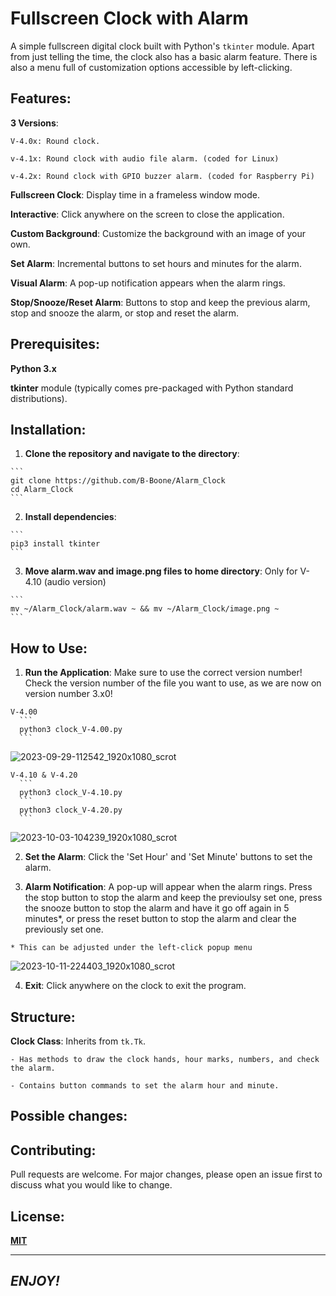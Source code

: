 # Fullscreen Clock with Alarm

  A simple fullscreen digital clock built with Python's `tkinter` module. Apart from just telling the time, the clock also has a basic alarm feature. There is also a menu full of customization options accessible by left-clicking.

## Features:

  **3 Versions**:

    V-4.0x: Round clock.

    v-4.1x: Round clock with audio file alarm. (coded for Linux)

    v-4.2x: Round clock with GPIO buzzer alarm. (coded for Raspberry Pi)

  **Fullscreen Clock**: Display time in a frameless window mode.

  **Interactive**: Click anywhere on the screen to close the application.

  **Custom Background**: Customize the background with an image of your own.

  **Set Alarm**: Incremental buttons to set hours and minutes for the alarm.

  **Visual Alarm**: A pop-up notification appears when the alarm rings.

  **Stop/Snooze/Reset Alarm**: Buttons to stop and keep the previous alarm, stop and snooze the alarm, or stop and reset the alarm.

## Prerequisites:

  **Python 3.x**

  **tkinter** module (typically comes pre-packaged with Python standard distributions).

## Installation:

  1. **Clone the repository and navigate to the directory**:

    ```
    git clone https://github.com/B-Boone/Alarm_Clock
    cd Alarm_Clock
    ```

  2. **Install dependencies**:

    ```
    pip3 install tkinter
    ```

  3. **Move alarm.wav and image.png files to home directory**: Only for V-4.10 (audio version)

    ```
    mv ~/Alarm_Clock/alarm.wav ~ && mv ~/Alarm_Clock/image.png ~
    ```

## How to Use: 

  1. **Run the Application**: Make sure to use the correct version number! Check the version number of the file you want to use, as we are now on version number 3.x0!

    V-4.00
      ```
      python3 clock_V-4.00.py
      ```

![2023-09-29-112542_1920x1080_scrot](https://github.com/B-Boone/Alarm_Clock/assets/101531474/4300af78-4376-4d57-8db2-e8a3c194d26f)

    V-4.10 & V-4.20
      ```
      python3 clock_V-4.10.py
      ```
      python3 clock_V-4.20.py
      ```

![2023-10-03-104239_1920x1080_scrot](https://github.com/B-Boone/Alarm_Clock/assets/101531474/6c2c4981-83bd-4ed7-adcf-7ea2d02f100a)

  2. **Set the Alarm**: Click the 'Set Hour' and 'Set Minute' buttons to set the alarm.

  3. **Alarm Notification**: A pop-up will appear when the alarm rings. Press the stop button to stop the alarm and keep the previoulsy set one, press the snooze button to stop the alarm and have it go off again in 5 minutes*, or press the reset button to stop the alarm and clear the previously set one.

    * This can be adjusted under the left-click popup menu
    
![2023-10-11-224403_1920x1080_scrot](https://github.com/B-Boone/Alarm_Clock/assets/101531474/0a88ea53-1ad6-41d6-985b-d287c105d0de)

  4. **Exit**: Click anywhere on the clock to exit the program.

## Structure:

  **Clock Class**: Inherits from `tk.Tk`.

    - Has methods to draw the clock hands, hour marks, numbers, and check the alarm.

    - Contains button commands to set the alarm hour and minute.

## Possible changes:

## Contributing:

  Pull requests are welcome. For major changes, please open an issue first to discuss what you would like to change.

## License:

  **[MIT](https://choosealicense.com/licenses/mit/)**

---

## *ENJOY!*
